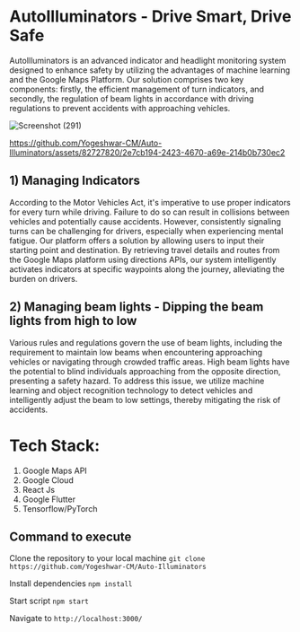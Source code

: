 # AutoIlluminators - Drive Smart, Drive Safe

AutoIlluminators is an advanced indicator and headlight monitoring system designed to enhance safety by utilizing the advantages of machine learning and the Google Maps Platform. Our solution comprises two key components: firstly, the efficient management of turn indicators, and secondly, the regulation of beam lights in accordance with driving regulations to prevent accidents with approaching vehicles.

![Screenshot (291)](https://github.com/Yogeshwar-CM/Auto-Illuminators/assets/117517206/b16a9c0b-a06e-4863-86b5-6064b4f977d9)


https://github.com/Yogeshwar-CM/Auto-Illuminators/assets/82727820/2e7cb194-2423-4670-a69e-214b0b730ec2

## 1) Managing Indicators

According to the Motor Vehicles Act, it's imperative to use proper indicators for every turn while driving. Failure to do so can result in collisions between vehicles and potentially cause accidents. However, consistently signaling turns can be challenging for drivers, especially when experiencing mental fatigue. Our platform offers a solution by allowing users to input their starting point and destination. By retrieving travel details and routes from the Google Maps platform using directions APIs, our system intelligently activates indicators at specific waypoints along the journey, alleviating the burden on drivers.

## 2) Managing beam lights - Dipping the beam lights from high to low

Various rules and regulations govern the use of beam lights, including the requirement to maintain low beams when encountering approaching vehicles or navigating through crowded traffic areas. High beam lights have the potential to blind individuals approaching from the opposite direction, presenting a safety hazard. To address this issue, we utilize machine learning and object recognition technology to detect vehicles and intelligently adjust the beam to low settings, thereby mitigating the risk of accidents.

# Tech Stack:
1) Google Maps API
2) Google Cloud
3) React Js
4) Google Flutter
5) Tensorflow/PyTorch

## Command to execute

Clone the repository to your local machine `git clone https://github.com/Yogeshwar-CM/Auto-Illuminators `

Install dependencies `npm install`

Start script `npm start`

Navigate to `http://localhost:3000/`
